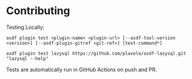 # Contributing

Testing Locally:

```shell
asdf plugin test <plugin-name> <plugin-url> [--asdf-tool-version <version>] [--asdf-plugin-gitref <git-ref>] [test-command*]

asdf plugin test lazysql https://github.com/plavelo/asdf-lazysql.git "lazysql --help"
```

Tests are automatically run in GitHub Actions on push and PR.
